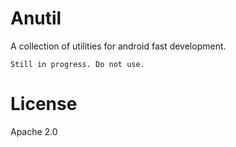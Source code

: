 # Anutil
A collection of utilities for android fast development.

```
Still in progress. Do not use.
```

# License
Apache 2.0